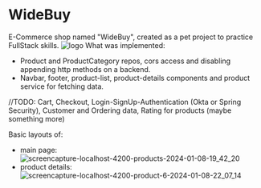 # WideBuy
E-Commerce shop named "WideBuy", created as a pet project to practice FullStack skills.
![logo](https://github.com/K4chur/WideBuy/assets/51864946/126bfc3d-a002-4384-a3d5-ba5bc1c2c473)
What was implemented:
- Product and ProductCategory repos, cors access and disabling appending http methods on a backend.
- Navbar, footer, product-list, product-details components and product service for fetching data.

//TODO: Cart, Checkout, Login-SignUp-Authentication (Okta or Spring Security), Customer and Ordering data, Rating for products (maybe something more)


Basic layouts of:
- main page:
![screencapture-localhost-4200-products-2024-01-08-19_42_20](https://github.com/K4chur/WideBuy/assets/51864946/05d1f017-8b8f-4098-a049-5a9d3b5bea6e)
- product details:
![screencapture-localhost-4200-product-6-2024-01-08-22_07_14](https://github.com/K4chur/WideBuy/assets/51864946/14541a4a-c879-468d-be99-0b5c7a88c5b6)
